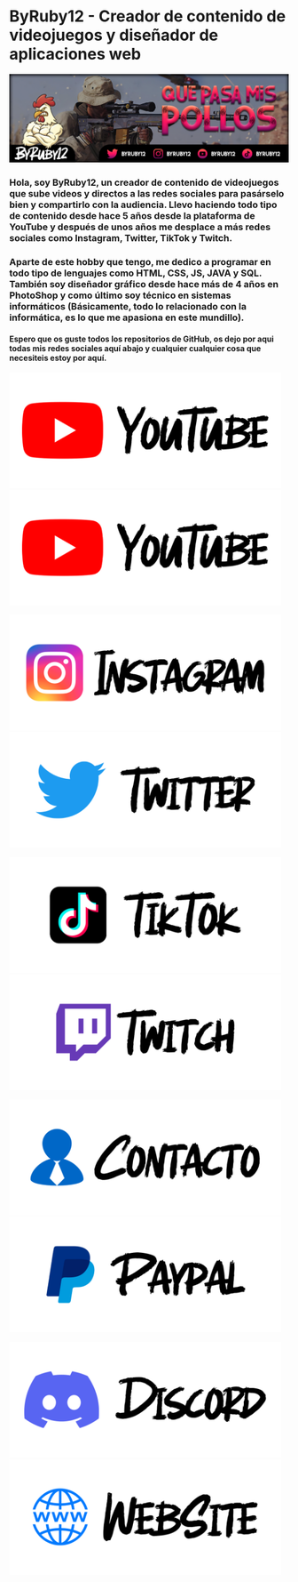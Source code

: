 # ByRuby12 - Creador de contenido de videojuegos y diseñador de aplicaciones web

![Portada](imagenes/banner.png)

### Hola, soy ByRuby12, un creador de contenido de videojuegos que sube videos y directos a las redes sociales para pasárselo bien y compartirlo con la audiencia. Llevo haciendo todo tipo de contenido desde hace 5 años desde la plataforma de YouTube y después de unos años me desplace a más redes sociales como Instagram, Twitter, TikTok y Twitch.

### Aparte de este hobby que tengo, me dedico a programar en todo tipo de lenguajes como HTML, CSS, JS, JAVA y SQL. También soy diseñador gráfico desde hace más de 4 años en PhotoShop y como último soy técnico en sistemas informáticos (Básicamente, todo lo relacionado con la informática, es lo que me apasiona en este mundillo).

#### Espero que os guste todos los repositorios de GitHub, os dejo por aqui todas mis redes sociales aquí abajo y cualquier cualquier cosa que necesiteis estoy por aquí. 

<a href="https://www.youtube.com/@ByRuby12"> <img width="490" height="208" src="imagenes/panel_youtube.png" alt="Canal Principal"></a> <a href="https://youtube.com/@ByRuby12EXTRA"> <img width="490" height="208" src="imagenes/panel_youtube.png" alt="Canal Secundario"></a>

<a href="https://instagram.com/ByRuby12"> <img width="490" height="208" src="imagenes/panel_instagram.png" alt="Instagram"></a> <a href="https://twitter.com/byruby12"> <img width="490" height="208" src="imagenes/panel_twitter.png" alt="Twitter"></a>

<a href="http://vm.tiktok.com/byruby12"> <img width="490" height="208" src="imagenes/panel_tiktok.png" alt="TikTok"></a> <a href="https://twitch.com/byruby12_official"> <img width="490" height="208" src="imagenes/panel_twitch.png" alt="Twitch"></a>

<a href="mailto:byruby12.contacto@gmail.com"> <img width="490" height="208" src="imagenes/panel_gmail.png" alt="Contacto"></a> <a href="https://www.paypal.me/Byruby12"> <img width="490" height="208" src="imagenes/panel_paypal.png" alt="PayPal"></a>

<a href="https://www.youtube.com/@ByRuby12"> <img width="490" height="208" src="imagenes/panel_discord.png" alt="Discord"></a> <a href="https://comunidad-byruby12.jimdosite.com"> <img width="490" height="208" src="imagenes/panel_website.png" alt="WebSite"></a>

